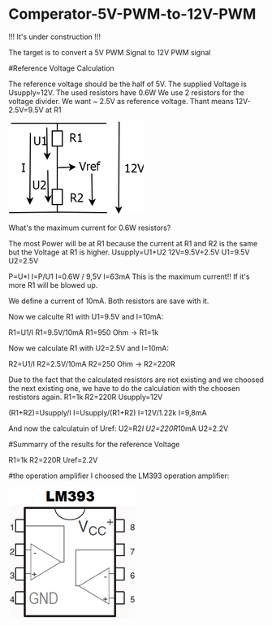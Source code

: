 # Comperator-5V-PWM-to-12V-PWM

!!! It's under construction !!!

The target is to convert a 5V PWM Signal to 12V PWM signal


#Reference Voltage Calculation

The reference voltage should be the half of 5V.
The supplied Voltage is Usupply=12V.
The used resistors have 0.6W
We use 2 resistors for the voltage divider.
We want ~ 2.5V as reference voltage. Thant means 12V-2.5V=9.5V at R1

![the circuit](https://github.com/InTheCar/Comperator-5V-PWM-to-12V-PWM/blob/main/pictures/Reference%20Voltage.png)

What's the maximum current for 0.6W resistors?

The most Power will be at R1 because the current at R1 and R2 is the same but the Voltage at R1 is higher.
Usupply=U1+U2
12V=9.5V+2.5V
U1=9.5V
U2=2.5V

P=U*I
I=P/U1
I=0.6W / 9,5V
I=63mA
This is the maximum current!! If it's more R1 will be blowed up.

We define a current of 10mA. Both resistors are save with it.

Now we calculte R1 with U1=9.5V and I=10mA:

R1=U1/I
R1=9.5V/10mA
R1=950 Ohm
->
R1=1k

Now we calculate R1 with U2=2.5V and I=10mA:

R2=U1/I
R2=2.5V/10mA
R2=250 Ohm
->
R2=220R

Due to the fact that the calculated resistors are not existing and we choosed the next existing one, we have to do the calculation with the choosen restistors again.
R1=1k
R2=220R
Usupply=12V

(R1+R2)=Usupply/I
I=Usupply/(R1+R2)
I=12V/1.22k
I=9,8mA

And now the calculatuin of Uref:
U2=R2*I
U2=220R*10mA
U2=2.2V


#Summarry of the results for the reference Voltage

R1=1k
R2=220R
Uref=2.2V

#the operation amplifier
I choosed the LM393 operation amplifier:

![LM393](https://github.com/InTheCar/Comperator-5V-PWM-to-12V-PWM/blob/main/pictures/LM393.png)
